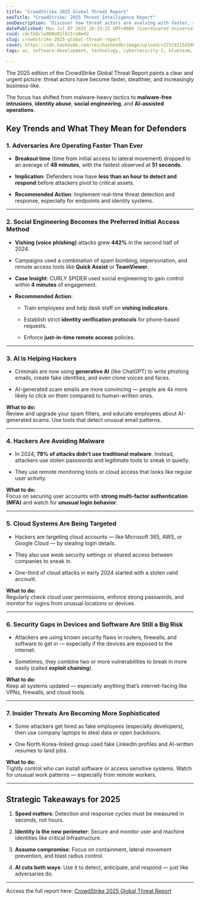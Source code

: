 ```yaml
---
title: "CrowdStrike 2025 Global Threat Report"
seoTitle: "CrowdStrike: 2025 Threat Intelligence Report"
seoDescription: "Discover how threat actors are evolving with faster, stealthier tactics and AI, as detailed in CrowdStrike's 2025 Global Threat Report"
datePublished: Mon Jul 07 2025 20:33:25 GMT+0000 (Coordinated Universal Time)
cuid: cmctk6clw000o02lb21ro8wd2
slug: crowdstrike-2025-global-threat-report
cover: https://cdn.hashnode.com/res/hashnode/image/upload/v1751921543985/c77c945c-141b-443b-9247-94f1a9045faf.png
tags: ai, software-development, technology, cybersecurity-1, blueteam, threatdetection, crowdstrike

---
```


The 2025 edition of the CrowdStrike Global Threat Report paints a clear and urgent picture: threat actors have become faster, stealthier, and increasingly business-like.

The focus has shifted from malware-heavy tactics to **malware-free intrusions**, **identity abuse**, **social engineering**, and **AI-assisted operations**.

## Key Trends and What They Mean for Defenders

### 1\. Adversaries Are Operating Faster Than Ever

* **Breakout time** (time from initial access to lateral movement) dropped to an average of **48 minutes**, with the fastest observed at **51 seconds**.
    
* **Implication**: Defenders now have **less than an hour to detect and respond** before attackers pivot to critical assets.
    
* **Recommended Action**: Implement real-time threat detection and response, especially for endpoints and identity systems.
    

---

### 2\. Social Engineering Becomes the Preferred Initial Access Method

* **Vishing (voice phishing)** attacks grew **442%** in the second half of 2024.
    
* Campaigns used a combination of spam bombing, impersonation, and remote access tools like **Quick Assist** or **TeamViewer**.
    
* **Case Insight**: CURLY SPIDER used social engineering to gain control within **4 minutes** of engagement.
    
* **Recommended Action**:
    
    * Train employees and help desk staff on **vishing indicators**.
        
    * Establish strict **identity verification protocols** for phone-based requests.
        
    * Enforce **just-in-time remote access** policies.
        

---

### 3\. AI Is Helping Hackers

* Criminals are now using **generative AI** (like ChatGPT) to write phishing emails, create fake identities, and even clone voices and faces.
    
* AI-generated scam emails are more convincing — people are 4x more likely to click on them compared to human-written ones.
    

**What to do:**  
Review and upgrade your spam filters, and educate employees about AI-generated scams. Use tools that detect unusual email patterns.

---

### 4\. Hackers Are Avoiding Malware

* In 2024, **79% of attacks didn’t use traditional malware**. Instead, attackers use stolen passwords and legitimate tools to sneak in quietly.
    
* They use remote monitoring tools or cloud access that looks like regular user activity.
    

**What to do:**  
Focus on securing user accounts with **strong multi-factor authentication (MFA)** and watch for **unusual login behavior**.

---

### 5\. Cloud Systems Are Being Targeted

* Hackers are targeting cloud accounts — like Microsoft 365, AWS, or Google Cloud — by stealing login details.
    
* They also use weak security settings or shared access between companies to sneak in.
    
* One-third of cloud attacks in early 2024 started with a stolen valid account.
    

**What to do:**  
Regularly check cloud user permissions, enforce strong passwords, and monitor for logins from unusual locations or devices.

---

### 6\. Security Gaps in Devices and Software Are Still a Big Risk

* Attackers are using known security flaws in routers, firewalls, and software to get in — especially if the devices are exposed to the internet.
    
* Sometimes, they combine two or more vulnerabilities to break in more easily (called **exploit chaining**).
    

**What to do:**  
Keep all systems updated — especially anything that’s internet-facing like VPNs, firewalls, and cloud tools.

---

### 7\. Insider Threats Are Becoming More Sophisticated

* Some attackers get hired as fake employees (especially developers), then use company laptops to steal data or open backdoors.
    
* One North Korea-linked group used fake LinkedIn profiles and AI-written resumes to land jobs.
    

**What to do:**  
Tightly control who can install software or access sensitive systems. Watch for unusual work patterns — especially from remote workers.

---

## Strategic Takeaways for 2025

1. **Speed matters**: Detection and response cycles must be measured in seconds, not hours.
    
2. **Identity is the new perimeter**: Secure and monitor user and machine identities like critical infrastructure.
    
3. **Assume compromise**: Focus on containment, lateral movement prevention, and blast radius control.
    
4. **AI cuts both ways**: Use it to detect, anticipate, and respond — just like adversaries do.
    

---

Access the full report here: [CrowdStrike 2025 Global Threat Report](https://www.crowdstrike.com/en-us/global-threat-report/)